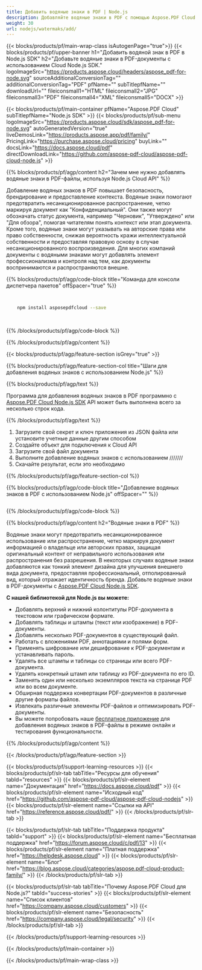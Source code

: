 ```yaml
---
title: Добавить водяные знаки в PDF | Node.js
description: Добавляйте водяные знаки в PDF с помощью Aspose.PDF Cloud SDK для Node.js. Поддержка текстовых и графических водяных знаков.
weight: 30
url: nodejs/watermaks/add/
---
```


{{< blocks/products/pf/main-wrap-class isAutogenPage="true">}}
{{< blocks/products/pf/upper-banner h1="Добавить водяной знак в PDF в Node.js SDK" h2="Добавьте водяные знаки в PDF-документы с использованием Cloud Node.js SDK." logoImageSrc="https://products.aspose.cloud/headers/aspose_pdf-for-node.svg" sourceAdditionalConversionTag="" additionalConversionTag="PDF" pfName="" subTitlepfName="" downloadUrl="" fileiconsmall1="HTML" fileiconsmall2="JPG" fileiconsmall3="PDF" fileiconsmall4="XML" fileiconsmall5="DOCX" >}}

{{< blocks/products/pf/main-container pfName="Aspose.PDF Cloud" subTitlepfName="Node.js SDK" >}}
{{< blocks/products/pf/sub-menu logoImageSrc="https://products.aspose.cloud/sdk/aspose_pdf-for-node.svg"
autoGeneratedVersion="true"
liveDemosLink="https://products.aspose.app/pdf/family/" PricingLink="https://purchase.aspose.cloud/pricing" buyLink="" docsLink="https://docs.aspose.cloud/pdf"  directDownloadLink="https://github.com/aspose-pdf-cloud/aspose-pdf-cloud-node.js" >}}

{{% blocks/products/pf/agp/content h2="Зачем мне нужно добавлять водяные знаки в PDF-файлы, используя Node.js Cloud API" %}}

Добавление водяных знаков в PDF повышает безопасность, брендирование и предоставление контекста. Водяные знаки помогают предотвратить несанкционированное распространение, четко маркируя документ как "Конфиденциальный". Они также могут обозначать статус документа, например "Черновик", "Утверждено" или "Для обзора", помогая читателям понять контекст или этап документа. Кроме того, водяные знаки могут указывать на авторские права или право собственности, снижая вероятность кражи интеллектуальной собственности и предоставляя правовую основу в случае несанкционированного воспроизведения. Для многих компаний документы с водяными знаками могут добавлять элемент профессионализма и контроля над тем, как документы воспринимаются и распространяются внешне.

{{% blocks/products/pf/agp/code-block title="Команда для консоли диспетчера пакетов" offSpacer="true" %}}

```bash

     
    npm install asposepdfcloud --save
     
     

```

{{% /blocks/products/pf/agp/code-block %}}

{{% /blocks/products/pf/agp/content %}}

{{< blocks/products/pf/agp/feature-section isGrey="true" >}}

{{% blocks/products/pf/agp/feature-section-col title="Шаги для добавления водяных знаков с использованием Node.js" %}}

{{% blocks/products/pf/agp/text %}}

Программа для добавления водяных знаков в PDF программно с
[Aspose.PDF Cloud Node.js SDK](https://products.aspose.cloud/pdf/nodejs/)
API может быть выполнена всего за несколько строк кода.

{{% /blocks/products/pf/agp/text %}}

1. Загрузите свой секрет и ключ приложения из JSON файла или установите учетные данные другим способом
1. Создайте объект для подключения к Cloud API
1. Загрузите свой файл документа
1. Выполните добавление водяных знаков с использованием ///////
1. Скачайте результат, если это необходимо

{{% /blocks/products/pf/agp/feature-section-col %}}


{{% blocks/products/pf/agp/code-block title="Добавление водяных знаков в PDF с использованием Node.js" offSpacer="" %}}

```js


```

{{% /blocks/products/pf/agp/code-block %}}

{{% blocks/products/pf/agp/content h2="Водяные знаки в PDF" %}}

Водяные знаки могут предотвратить несанкционированное использование или распространение, четко маркируя документ информацией о владельце или авторских правах, защищая оригинальный контент от неправильного использования или распространения без разрешения.
В некоторых случаях водяные знаки добавляются как тонкий элемент дизайна для улучшения внешнего вида документа, предоставляя профессиональный, отполированный вид, который отражает идентичность бренда.
Добавьте водяные знаки в PDF-документы с [Aspose.PDF Cloud Node.js SDK](https://products.aspose.cloud/pdf/nodejs/).

**С нашей библиотекой для Node.js вы можете:**

+ Добавлять верхний и нижний колонтитулы PDF-документа в текстовом или графическом формате.
+ Добавлять таблицы и штампы (текст или изображение) в PDF-документы.
+ Добавлять несколько PDF-документов в существующий файл.
+ Работать с вложениями PDF, аннотациями и полями форм.
+ Применять шифрование или дешифрование к PDF-документам и устанавливать пароль.
+ Удалять все штампы и таблицы со страницы или всего PDF-документа.
+ Удалять конкретный штамп или таблицу из PDF-документа по его ID.
+ Заменять один или несколько экземпляров текста на странице PDF или во всем документе.
+ Обширная поддержка конвертации PDF-документов в различные другие форматы файлов.
+ Извлекать различные элементы PDF-файлов и оптимизировать PDF-документы.
+ Вы можете попробовать наше [бесплатное приложение](https://products.aspose.app/pdf/watermark) для добавления водяных знаков в PDF-файлы в режиме онлайн и тестирования функциональности.

{{% /blocks/products/pf/agp/content %}}

{{< /blocks/products/pf/agp/feature-section >}}

{{< blocks/products/pf/support-learning-resources >}}
{{< blocks/products/pf/slr-tab tabTitle="Ресурсы для обучения" tabId="resources" >}}
{{< blocks/products/pf/slr-element name="Документация" href="https://docs.aspose.cloud/pdf" >}}
{{< blocks/products/pf/slr-element name="Исходный код" href="https://github.com/aspose-pdf-cloud/aspose-pdf-cloud-nodejs" >}}
{{< blocks/products/pf/slr-element name="Ссылки на API" href="https://reference.aspose.cloud/pdf/" >}}
{{< /blocks/products/pf/slr-tab >}}

{{< blocks/products/pf/slr-tab tabTitle="Поддержка продукта" tabId="support" >}}
{{< blocks/products/pf/slr-element name="Бесплатная поддержка" href="https://forum.aspose.cloud/c/pdf/13" >}}
{{< blocks/products/pf/slr-element name="Платная поддержка" href="https://helpdesk.aspose.cloud" >}}
{{< blocks/products/pf/slr-element name="Блог" href="https://blog.aspose.cloud/categories/aspose.pdf-cloud-product-family/" >}}
{{< /blocks/products/pf/slr-tab >}}

{{< blocks/products/pf/slr-tab tabTitle="Почему Aspose.PDF Cloud для Node.js?" tabId="success-stories" >}}
{{< blocks/products/pf/slr-element name="Список клиентов" href="https://company.aspose.cloud/customers" >}}
{{< blocks/products/pf/slr-element name="Безопасность" href="https://company.aspose.cloud/legal/security" >}}
{{< /blocks/products/pf/slr-tab >}}

{{< /blocks/products/pf/support-learning-resources >}}

<!-- aboutfile Ends -->

{{< /blocks/products/pf/main-container >}}

{{< /blocks/products/pf/main-wrap-class >}}




